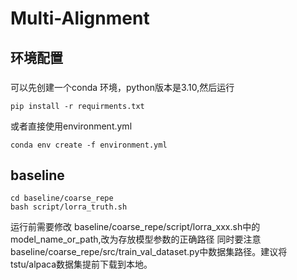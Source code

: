# Multi-Alignment

## 环境配置

###
可以先创建一个conda 环境，python版本是3.10,然后运行
```
pip install -r requirments.txt

```
或者直接使用environment.yml
```
conda env create -f environment.yml
```

## baseline

```
cd baseline/coarse_repe
bash script/lorra_truth.sh 
```

运行前需要修改 baseline/coarse_repe/script/lorra_xxx.sh中的model_name_or_path,改为存放模型参数的正确路径
同时要注意 baseline/coarse_repe/src/train_val_dataset.py中数据集路径。建议将tstu/alpaca数据集提前下载到本地。
